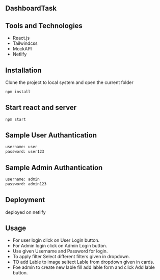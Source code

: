 ## DashboardTask

## Tools and Technologies
- React.js
- Tailwindcss
- MockAPI
- Netlify

## Installation

Clone the project to local system and open the current folder

```bash
npm install
```

## Start react and server 

```bash
npm start
```

## Sample User Authantication
```bash
username: user
password: user123
```

## Sample Admin Authantication
```bash
username: admin
password: admin123
```

## Deployment
deployed on netlify



## Usage
- For user login click on User Login button.
- For Admin login click on Admin Login button.
- Use given Username and Password for login.
- To apply filter Select different filters given in dropdown.
- TO add Lable to image seltect Lable from dropdown given in cards.
- Foe admin to create new lable fill add lable form and click Add lable button.   